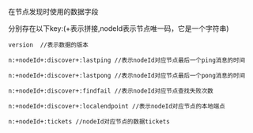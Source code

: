 在节点发现时使用的数据字段

分别存在以下key:(+表示拼接,nodeId表示节点唯一码，它是一个字符串)

```
version  //表示数据的版本

n:+nodeId+:discover+:lastping //表示nodeId对应节点最后一个ping消息的时间

n:+nodeId+:discover+:lastpong //表示nodeId对应节点最后一个pong消息的时间

n:+nodeId+:discover+:findfail //表示nodeId对应节点查找失败次数

n:+nodeId+:discover+:localendpoint //表示nodeId对应节点的本地端点

n:+nodeId+:tickets //nodeId对应节点的数据tickets
```

